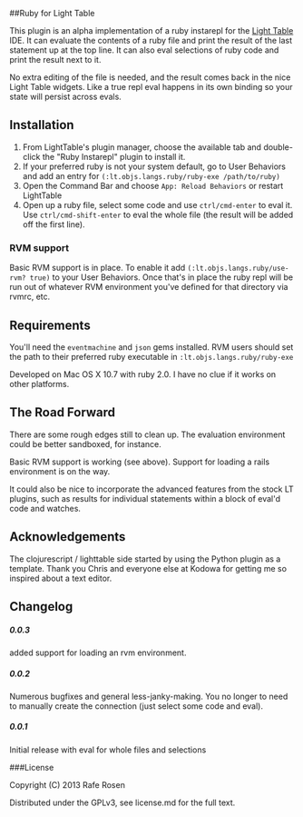 ##Ruby for Light Table

This plugin is an alpha implementation of a ruby instarepl for the [Light Table](http://www.lighttable.com) IDE.  It can evaluate the contents of a ruby file and print the result of the last statement up at the top line.  It can also eval selections of ruby code and print the result next to it.

No extra editing of the file is needed, and the result comes back in the nice Light Table widgets.  Like a true repl eval happens in its own binding so your state will persist across evals.

## Installation

1.  From LightTable's plugin manager, choose the available tab and double-click the "Ruby Instarepl" plugin to install it.
2.  If your preferred ruby is not your system default, go to User Behaviors and add an entry for `(:lt.objs.langs.ruby/ruby-exe /path/to/ruby)`
3.  Open the Command Bar and choose `App: Reload Behaviors` or restart LightTable
4.  Open up a ruby file, select some code and use `ctrl/cmd-enter` to eval it.  Use `ctrl/cmd-shift-enter` to eval the whole file (the result will be added off the first line).

### RVM support

Basic RVM support is in place.  To enable it add `(:lt.objs.langs.ruby/use-rvm? true)` to your User Behaviors.  Once that's in place the ruby repl will be run out of whatever RVM environment you've defined for that directory via rvmrc, etc.

## Requirements

You'll need the `eventmachine` and `json` gems installed.  RVM users should set the path to their preferred ruby executable in `:lt.objs.langs.ruby/ruby-exe`

Developed on Mac OS X 10.7 with ruby 2.0.  I have no clue if it works on other platforms.

## The Road Forward
There are some rough edges still to clean up.  The evaluation environment could be better sandboxed, for instance.

Basic RVM support is working (see above).  Support for loading a rails environment is on the way.

It could also be nice to incorporate the advanced features from the stock LT plugins, such as results for individual statements within a block of eval'd code and watches.

## Acknowledgements

The clojurescript / lighttable side started by using the Python plugin as a template.  Thank you Chris and everyone else at Kodowa for getting me so inspired about a text editor.

## Changelog

##### 0.0.3

added support for loading an rvm environment.

##### 0.0.2

Numerous bugfixes and general less-janky-making.  You no longer to need to manually create the connection (just select some code and eval).

#####  0.0.1

Initial release with eval for whole files and selections

###License

Copyright (C) 2013 Rafe Rosen

Distributed under the GPLv3, see license.md for the full text.
